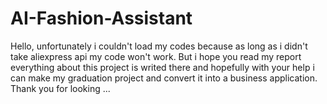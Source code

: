 # AI-Fashion-Assistant

Hello, unfortunately i couldn't load my codes because as long as i didn't take aliexpress api my code won't work. But i hope you read my report everything about this project is writed there and hopefully with your help i can make my graduation project and convert it into a business application. Thank you for looking ...
